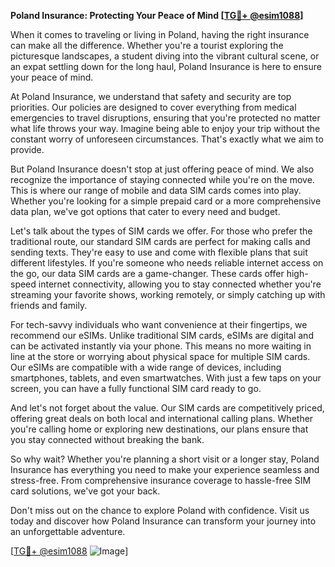 **Poland Insurance: Protecting Your Peace of Mind [[TG💪+ @esim1088](https://t.me/s/esim1088)]**

When it comes to traveling or living in Poland, having the right insurance can make all the difference. Whether you're a tourist exploring the picturesque landscapes, a student diving into the vibrant cultural scene, or an expat settling down for the long haul, Poland Insurance is here to ensure your peace of mind. 

At Poland Insurance, we understand that safety and security are top priorities. Our policies are designed to cover everything from medical emergencies to travel disruptions, ensuring that you're protected no matter what life throws your way. Imagine being able to enjoy your trip without the constant worry of unforeseen circumstances. That's exactly what we aim to provide.

But Poland Insurance doesn't stop at just offering peace of mind. We also recognize the importance of staying connected while you're on the move. This is where our range of mobile and data SIM cards comes into play. Whether you're looking for a simple prepaid card or a more comprehensive data plan, we've got options that cater to every need and budget.

Let's talk about the types of SIM cards we offer. For those who prefer the traditional route, our standard SIM cards are perfect for making calls and sending texts. They're easy to use and come with flexible plans that suit different lifestyles. If you're someone who needs reliable internet access on the go, our data SIM cards are a game-changer. These cards offer high-speed internet connectivity, allowing you to stay connected whether you're streaming your favorite shows, working remotely, or simply catching up with friends and family.

For tech-savvy individuals who want convenience at their fingertips, we recommend our eSIMs. Unlike traditional SIM cards, eSIMs are digital and can be activated instantly via your phone. This means no more waiting in line at the store or worrying about physical space for multiple SIM cards. Our eSIMs are compatible with a wide range of devices, including smartphones, tablets, and even smartwatches. With just a few taps on your screen, you can have a fully functional SIM card ready to go.

And let's not forget about the value. Our SIM cards are competitively priced, offering great deals on both local and international calling plans. Whether you're calling home or exploring new destinations, our plans ensure that you stay connected without breaking the bank.

So why wait? Whether you're planning a short visit or a longer stay, Poland Insurance has everything you need to make your experience seamless and stress-free. From comprehensive insurance coverage to hassle-free SIM card solutions, we've got your back. 

Don't miss out on the chance to explore Poland with confidence. Visit us today and discover how Poland Insurance can transform your journey into an unforgettable adventure. 

[[TG💪+ @esim1088](https://t.me/s/esim1088) ![Image](https://i.postimg.cc/Y0z9fWf4/image.png)]